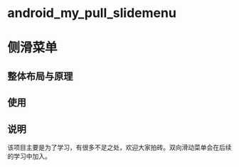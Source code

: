 android_my_pull_slidemenu
=========================

# 侧滑菜单




## 整体布局与原理




## 使用 



## 说明
   该项目主要是为了学习，有很多不足之处，欢迎大家拍砖。双向滑动菜单会在后续的学习中加入。     
